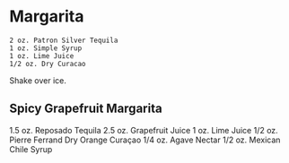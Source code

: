 # Margarita
    2 oz. Patron Silver Tequila
    1 oz. Simple Syrup
    1 oz. Lime Juice
    1/2 oz. Dry Curacao
  
  Shake over ice.

## Spicy Grapefruit Margarita
  1.5 oz. Reposado Tequila
  2.5 oz. Grapefruit Juice
  1 oz. Lime Juice
  1/2 oz. Pierre Ferrand Dry Orange Curaçao
  1/4 oz. Agave Nectar
  1/2 oz. Mexican Chile Syrup